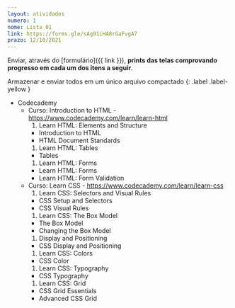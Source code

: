 ```yaml
---
layout: atividades
numero: 1
nome: Lista 01
link: https://forms.gle/sAg91iHA8rGaFvgA7
prazo: 12/10/2021
---
```


Enviar, através do [formulário]({{ link }}), **prints das telas comprovando progresso em cada um dos itens a seguir**. 

Armazenar e enviar todos em um único arquivo compactado
{: .label .label-yellow }

- Codecademy
  - Curso: Introduction to HTML - <a href="https://www.codecademy.com/learn/learn-html" target="_blank">https://www.codecademy.com/learn/learn-html</a>
    1. Learn HTML: Elements and Structure
      - Introduction to HTML
      -  HTML Document Standards
    1. Learn HTML: Tables
      - Tables
    1. Learn HTML: Forms
      - Learn HTML: Forms
      - Learn HTML: Form Validation
  - Curso: Learn CSS - <a href="https://www.codecademy.com/learn/learn-css" target="_blank">https://www.codecademy.com/learn/learn-css</a>
    1. Learn CSS: Selectors and Visual Rules
      - CSS Setup and Selectors
      - CSS Visual Rules
    1. Learn CSS: The Box Model
      - The Box Model
      - Changing the Box Model
    1. Display and Positioning
      - CSS Display and Positioning
    1. Learn CSS: Colors
      - CSS Color
    1. Learn CSS: Typography
      - CSS Typography
    1. Learn CSS: Grid
      - CSS Grid Essentials
      - Advanced CSS Grid
